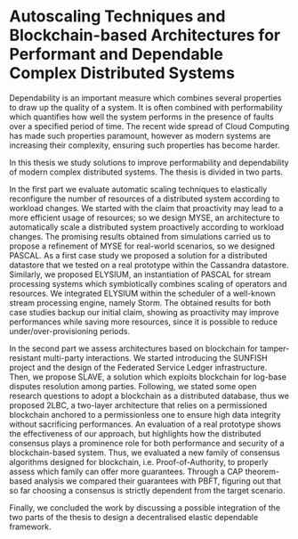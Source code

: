 # Autoscaling Techniques and Blockchain-based Architectures for Performant and Dependable Complex Distributed Systems

Dependability is an important measure which combines several properties to draw up the quality of a system. It is often combined with performability which quantifies how well the system performs in the presence of faults over a specified period of time. The recent wide spread of Cloud Computing has made such properties paramount, however as modern systems are increasing their complexity, ensuring such properties has become harder.

In this thesis we study solutions to improve performability and dependability of modern complex distributed systems. The thesis is divided in two parts.

In the first part we evaluate automatic scaling techniques to elastically reconfigure the number of resources of a distributed system according to workload changes. We started with the claim that proactivity may lead to a more efficient usage of resources; so we design MYSE, an architecture to automatically scale a distributed system proactively according to workload changes. The promising results obtained from simulations carried us to propose a refinement of MYSE for real-world scenarios, so we designed PASCAL. As a first case study we proposed a solution for a distributed datastore that we tested on a real prototype within the Cassandra datastore. Similarly, we proposed ELYSIUM, an instantiation of PASCAL for stream processing systems which symbiotically combines scaling of operators and resources. We integrated ELYSIUM within the scheduler of a well-known stream processing engine, namely Storm. The obtained results for both case studies backup our initial claim, showing as proactivity may improve performances while saving more resources, since it is possible to reduce under/over-provisioning periods.

In the second part we assess architectures based on blockchain for tamper-resistant multi-party interactions. We started introducing the SUNFISH project and the design of the Federated Service Ledger infrastructure. Then, we propose SLAVE, a solution which exploits blockchain for log-base disputes resolution among parties. Following, we stated some open research questions to adopt a blockchain as a distributed database, thus we proposed 2LBC, a two-layer architecture that relies on a permissioned blockchain anchored to a permissionless one to ensure high data integrity without sacrificing performances. An evaluation of a real prototype shows the effectiveness of our approach, but highlights how the distributed consensus plays a prominence role for both performance and security of a blockchain-based system. Thus, we evaluated a new family of consensus algorithms designed for blockchain, i.e. Proof-of-Authority, to properly assess which family can offer more guarantees. Through a CAP theorem-based analysis we compared their guarantees with PBFT, figuring out that so far choosing a consensus is strictly dependent from the target scenario.

Finally, we concluded the work by discussing a possible integration of the two parts of the thesis to design a decentralised elastic dependable framework.